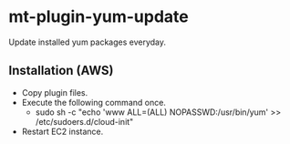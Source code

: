 # mt-plugin-yum-update
Update installed yum packages everyday.

## Installation (AWS)
* Copy plugin files.
* Execute the following command once.
  * sudo sh -c "echo 'www ALL=(ALL) NOPASSWD:/usr/bin/yum' >> /etc/sudoers.d/cloud-init"
* Restart EC2 instance.
